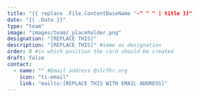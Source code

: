 ```yaml
---
title: "{{ replace .File.ContentBaseName "-" " " | title }}"
date: "{{ .Date }}"
type: "team"
image: "images/team/_placeholder.png"
designation: "[REPLACE THIS]"
description: "[REPLACE THIS]" #same as designation
order: 0 #in which position the card should be created
draft: false
contact:
  - name: "" #Email address @slcfhr.org
    icon: "ti-email"
    link: "mailto:[REPLACE THIS WITH EMAIL ADDRESS]"
---
```


<!-- Bio goes below -->
